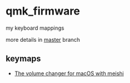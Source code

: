 # qmk_firmware

my keyboard mappings

more details in [master](https://github.com/sasaplus1/qmk_firmware/tree/master) branch

## keymaps

- [The volume changer for macOS with meishi](/keyboards/meishi/keymaps/volumes)
